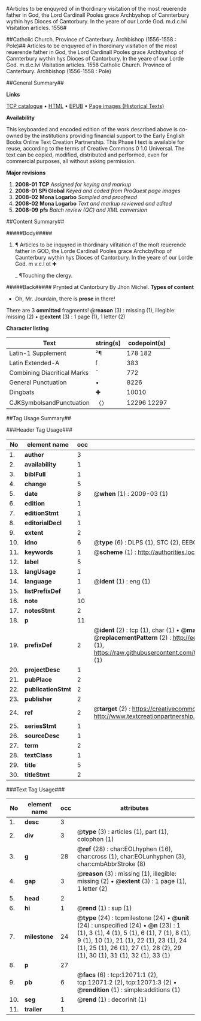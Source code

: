 #Articles to be enquyred of in thordinary visitation of the most reuerende father in God, the Lord Cardinall Pooles grace Archbyshop of Cannterbury wythin hys Dioces of Cantorbury. In the yeare of our Lorde God. m.d.c.lvi Visitation articles. 1556#

##Catholic Church. Province of Canterbury. Archbishop (1556-1558 : Pole)##
Articles to be enquyred of in thordinary visitation of the most reuerende father in God, the Lord Cardinall Pooles grace Archbyshop of Cannterbury wythin hys Dioces of Cantorbury. In the yeare of our Lorde God. m.d.c.lvi
Visitation articles. 1556
Catholic Church. Province of Canterbury. Archbishop (1556-1558 : Pole)

##General Summary##

**Links**

[TCP catalogue](http://www.ota.ox.ac.uk/tcp/)  • 
[HTML](http://tei.it.ox.ac.uk/tcp/Texts-HTML/free/A68/A68013.html)  • 
[EPUB](http://tei.it.ox.ac.uk/tcp/Texts-EPUB/free/A68/A68013.epub) • 
[Page images (Historical Texts)](https://data.historicaltexts.jisc.ac.uk/view?pubId=eebo-99847064e&pageId=eebo-99847064e-12071-1)

**Availability**

This keyboarded and encoded edition of the
	       work described above is co-owned by the institutions
	       providing financial support to the Early English Books
	       Online Text Creation Partnership. This Phase I text is
	       available for reuse, according to the terms of Creative
	       Commons 0 1.0 Universal. The text can be copied,
	       modified, distributed and performed, even for
	       commercial purposes, all without asking permission.

**Major revisions**

1. __2008-01__ __TCP__ *Assigned for keying and markup*
1. __2008-01__ __SPi Global__ *Keyed and coded from ProQuest page images*
1. __2008-02__ __Mona Logarbo__ *Sampled and proofread*
1. __2008-02__ __Mona Logarbo__ *Text and markup reviewed and edited*
1. __2008-09__ __pfs__ *Batch review (QC) and XML conversion*

##Content Summary##

#####Body#####

1. ¶ Articles to be inquyred in thordinary viſitation of the moſt reuerende father in GOD, the Lorde Cardinall Pooles grace Archcbyſhop of Caunterbury wythin hys Dioces of Cantorbury. In the yeare of our Lorde God. m v.c.l ot ✚

    _ ¶Touching the clergy.

#####Back#####
Prynted at Cantorbury By Jhon Michel.
**Types of content**

  * Oh, Mr. Jourdain, there is **prose** in there!

There are 3 **ommitted** fragments! 
 @__reason__ (3) : missing (1), illegible: missing (2)  •  @__extent__ (3) : 1 page (1), 1 letter (2)

**Character listing**


|Text|string(s)|codepoint(s)|
|---|---|---|
|Latin-1 Supplement|²¶|178 182|
|Latin Extended-A|ſ|383|
|Combining             Diacritical Marks|̄|772|
|General Punctuation|•|8226|
|Dingbats|✚|10010|
|CJKSymbolsandPunctuation|〈〉|12296 12297|

##Tag Usage Summary##

###Header Tag Usage###

|No|element name|occ|attributes|
|---|---|---|---|
|1.|__author__|3||
|2.|__availability__|1||
|3.|__biblFull__|1||
|4.|__change__|5||
|5.|__date__|8| @__when__ (1) : 2009-03 (1)|
|6.|__edition__|1||
|7.|__editionStmt__|1||
|8.|__editorialDecl__|1||
|9.|__extent__|2||
|10.|__idno__|6| @__type__ (6) : DLPS (1), STC (2), EEBO-CITATION (1), PROQUEST (1), VID (1)|
|11.|__keywords__|1| @__scheme__ (1) : http://authorities.loc.gov/ (1)|
|12.|__label__|5||
|13.|__langUsage__|1||
|14.|__language__|1| @__ident__ (1) : eng (1)|
|15.|__listPrefixDef__|1||
|16.|__note__|10||
|17.|__notesStmt__|2||
|18.|__p__|11||
|19.|__prefixDef__|2| @__ident__ (2) : tcp (1), char (1)  •  @__matchPattern__ (2) : ([0-9\-]+):([0-9IVX]+) (1), (.+) (1)  •  @__replacementPattern__ (2) : http://eebo.chadwyck.com/downloadtiff?vid=$1&page=$2 (1), https://raw.githubusercontent.com/textcreationpartnership/Texts/master/tcpchars.xml#$1 (1)|
|20.|__projectDesc__|1||
|21.|__pubPlace__|2||
|22.|__publicationStmt__|2||
|23.|__publisher__|2||
|24.|__ref__|2| @__target__ (2) : https://creativecommons.org/publicdomain/zero/1.0/ (1), http://www.textcreationpartnership.org/docs/. (1)|
|25.|__seriesStmt__|1||
|26.|__sourceDesc__|1||
|27.|__term__|2||
|28.|__textClass__|1||
|29.|__title__|5||
|30.|__titleStmt__|2||


###Text Tag Usage###

|No|element name|occ|attributes|
|---|---|---|---|
|1.|__desc__|3||
|2.|__div__|3| @__type__ (3) : articles (1), part (1), colophon (1)|
|3.|__g__|28| @__ref__ (28) : char:EOLhyphen (16), char:cross (1), char:EOLunhyphen (3), char:cmbAbbrStroke (8)|
|4.|__gap__|3| @__reason__ (3) : missing (1), illegible: missing (2)  •  @__extent__ (3) : 1 page (1), 1 letter (2)|
|5.|__head__|2||
|6.|__hi__|1| @__rend__ (1) : sup (1)|
|7.|__milestone__|24| @__type__ (24) : tcpmilestone (24)  •  @__unit__ (24) : unspecified (24)  •  @__n__ (23) : 1 (1), 3 (1), 4 (1), 5 (1), 6 (1), 7 (1), 8 (1), 9 (1), 10 (1), 21 (1), 22 (1), 23 (1), 24 (1), 25 (1), 26 (1), 27 (1), 28 (2), 29 (1), 30 (1), 31 (1), 32 (1), 33 (1)|
|8.|__p__|27||
|9.|__pb__|6| @__facs__ (6) : tcp:12071:1 (2), tcp:12071:2 (2), tcp:12071:3 (2)  •  @__rendition__ (1) : simple:additions (1)|
|10.|__seg__|1| @__rend__ (1) : decorInit (1)|
|11.|__trailer__|1||

